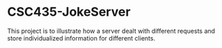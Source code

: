 # CSC435-JokeServer
This project is to illustrate how a server dealt with different requests and store individualized information for different clients.
